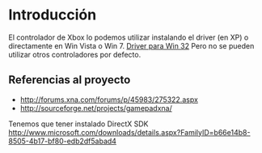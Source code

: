 # Introducción #
El controlador de Xbox lo podemos utilizar instalando el driver (en XP) o directamente en Win Vista o Win 7. [Driver para Win 32](http://www.microsoft.com/downloads/details.aspx?FamilyID=0e989b12-576b-42f2-b7c1-2a17ce25188b&displaylang=en&Hash=4k2cPjYLoTkvWY4XpmASzRPhHBJUdRnUGia6ZZI2mne2EG761xqaQ4I%2fpL1ndmxzkYWUYiGBA5MOqMMlPVxIJw%3d%3d)
Pero no se pueden utilizar otros controladores por defecto.

## Referencias al proyecto ##
  * http://forums.xna.com/forums/p/45983/275322.aspx
  * http://sourceforge.net/projects/gamepadxna/

Tenemos que tener instalado DirectX SDK http://www.microsoft.com/downloads/details.aspx?FamilyID=b66e14b8-8505-4b17-bf80-edb2df5abad4